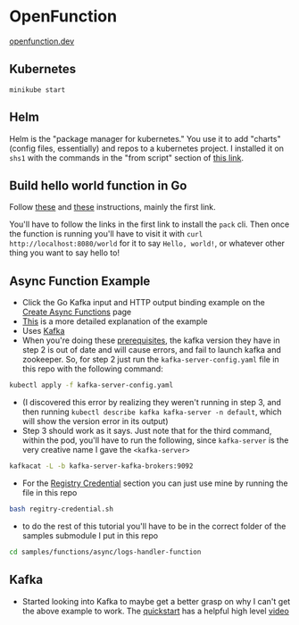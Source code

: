 # OpenFunction
[openfunction.dev](https://www.openfunction.dev)

## Kubernetes
`minikube start`

## Helm
Helm is the "package manager for kubernetes." You use it to add "charts" (config files, essentially) and repos to a kubernetes project. I installed it on `shs1` with the commands in the "from script" section of [this link](https://helm.sh/docs/intro/install/#from-script).

## Build hello world function in Go
Follow [these](https://openfunction.dev/docs/concepts/function_build/#build-functions-with-the-pack-cli) and [these](https://github.com/OpenFunction/samples/tree/main/functions/knative/hello-world-go#sample-function-go) instructions, mainly the first link.

You'll have to follow the links in the first link to install the `pack` cli.
Then once the function is running you'll have to visit it with `curl http://localhost:8080/world` for it to say `Hello, world!`, or whatever other thing you want to say hello to!

## Async Function Example
- Click the Go Kafka input and HTTP output binding example on the [Create Async Functions](https://openfunction.dev/docs/getting-started/quickstarts/async-functions/) page
- [This](https://kubesphere.io/blogs/serverless-way-for-kubernetes-log-alert/) is a more detailed explanation of the example
- Uses [Kafka](#Kafka)
- When you're doing these [prerequisites](https://github.com/OpenFunction/samples/blob/main/Prerequisites.md#openfunction), the kafka version they have in step 2 is out of date and will cause errors, and fail to launch kafka and zookeeper.
So, for step 2 just run the `kafka-server-config.yaml` file in this repo with the following command:
```bash
kubectl apply -f kafka-server-config.yaml
```
- (I discovered this error by realizing they weren't running in step 3, and then running `kubectl describe kafka kafka-server -n default`, which will show the version error in its output)
- Step 3 should work as it says. Just note that for the third command, within the pod, you'll have to run the following, since `kafka-server` is the very creative name I gave the `<kafka-server>`
```bash
kafkacat -L -b kafka-server-kafka-brokers:9092
```
- For the [Registry Credential](https://github.com/OpenFunction/samples/blob/main/Prerequisites.md#registry-credential) section you can just use mine by running the file in this repo
```bash
bash regitry-credential.sh
```
- to do the rest of this tutorial you'll have to be in the correct folder of the samples submodule I put in this repo
```bash
cd samples/functions/async/logs-handler-function
```

## Kafka
- Started looking into Kafka to maybe get a better grasp on why I can't get the above example to work. The [quickstart](https://kafka.apache.org/quickstart) has a helpful high level [video](https://www.youtube.com/watch?v=vHbvbwSEYGo)

